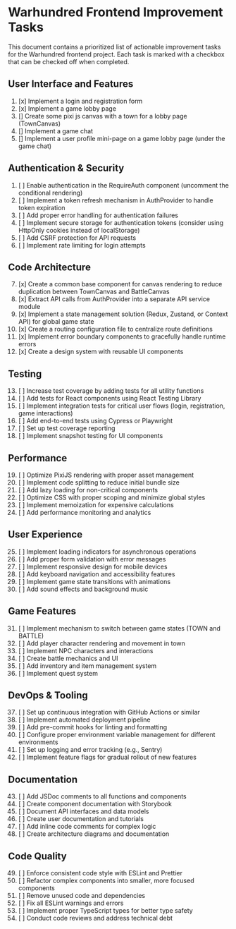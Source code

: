 # Warhundred Frontend Improvement Tasks

This document contains a prioritized list of actionable improvement tasks for the Warhundred frontend project. Each task is marked with a checkbox that can be checked off when completed.

## User Interface and Features
1. [x] Implement a login and registration form
2. [x] Implement a game lobby page
3. [] Create some pixi js canvas with a town for a lobby page (TownCanvas)
4. [] Implement a game chat 
5. [] Implement a user profile mini-page on a game lobby page (under the game chat)

## Authentication & Security

1. [ ] Enable authentication in the RequireAuth component (uncomment the conditional rendering)
2. [ ] Implement a token refresh mechanism in AuthProvider to handle token expiration
3. [ ] Add proper error handling for authentication failures
4. [ ] Implement secure storage for authentication tokens (consider using HttpOnly cookies instead of localStorage)
5. [ ] Add CSRF protection for API requests
6. [ ] Implement rate limiting for login attempts

## Code Architecture

7. [x] Create a common base component for canvas rendering to reduce duplication between TownCanvas and BattleCanvas
8. [x] Extract API calls from AuthProvider into a separate API service module
9. [x] Implement a state management solution (Redux, Zustand, or Context API) for global game state
10. [x] Create a routing configuration file to centralize route definitions
11. [x] Implement error boundary components to gracefully handle runtime errors
12. [x] Create a design system with reusable UI components

## Testing

13. [ ] Increase test coverage by adding tests for all utility functions
14. [ ] Add tests for React components using React Testing Library
15. [ ] Implement integration tests for critical user flows (login, registration, game interactions)
16. [ ] Add end-to-end tests using Cypress or Playwright
17. [ ] Set up test coverage reporting
18. [ ] Implement snapshot testing for UI components

## Performance

19. [ ] Optimize PixiJS rendering with proper asset management
20. [ ] Implement code splitting to reduce initial bundle size
21. [ ] Add lazy loading for non-critical components
22. [ ] Optimize CSS with proper scoping and minimize global styles
23. [ ] Implement memoization for expensive calculations
24. [ ] Add performance monitoring and analytics

## User Experience

25. [ ] Implement loading indicators for asynchronous operations
26. [ ] Add proper form validation with error messages
27. [ ] Implement responsive design for mobile devices
28. [ ] Add keyboard navigation and accessibility features
29. [ ] Implement game state transitions with animations
30. [ ] Add sound effects and background music

## Game Features

31. [ ] Implement mechanism to switch between game states (TOWN and BATTLE)
32. [ ] Add player character rendering and movement in town
33. [ ] Implement NPC characters and interactions
34. [ ] Create battle mechanics and UI
35. [ ] Add inventory and item management system
36. [ ] Implement quest system

## DevOps & Tooling

37. [ ] Set up continuous integration with GitHub Actions or similar
38. [ ] Implement automated deployment pipeline
39. [ ] Add pre-commit hooks for linting and formatting
40. [ ] Configure proper environment variable management for different environments
41. [ ] Set up logging and error tracking (e.g., Sentry)
42. [ ] Implement feature flags for gradual rollout of new features

## Documentation

43. [ ] Add JSDoc comments to all functions and components
44. [ ] Create component documentation with Storybook
45. [ ] Document API interfaces and data models
46. [ ] Create user documentation and tutorials
47. [ ] Add inline code comments for complex logic
48. [ ] Create architecture diagrams and documentation

## Code Quality

49. [ ] Enforce consistent code style with ESLint and Prettier
50. [ ] Refactor complex components into smaller, more focused components
51. [ ] Remove unused code and dependencies
52. [ ] Fix all ESLint warnings and errors
53. [ ] Implement proper TypeScript types for better type safety
54. [ ] Conduct code reviews and address technical debt
